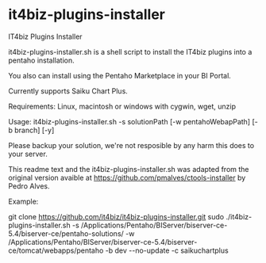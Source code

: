 # it4biz-plugins-installer
IT4biz Plugins Installer

it4biz-plugins-installer.sh is a shell script to install the IT4biz plugins into a pentaho installation.

You also can install using the Pentaho Marketplace in your BI Portal.

Currently supports Saiku Chart Plus.

Requirements: Linux, macintosh or windows with cygwin, wget, unzip

Usage: it4biz-plugins-installer.sh -s solutionPath [-w pentahoWebapPath] [-b branch] [-y]

Please backup your solution, we're not resposible by any harm this does to your server.

This readme text and the it4biz-plugins-installer.sh was adapted from the original version avaible at https://github.com/pmalves/ctools-installer by Pedro Alves.

Example:

git clone https://github.com/it4biz/it4biz-plugins-installer.git
sudo ./it4biz-plugins-installer.sh -s /Applications/Pentaho/BIServer/biserver-ce-5.4/biserver-ce/pentaho-solutions/ -w /Applications/Pentaho/BIServer/biserver-ce-5.4/biserver-ce/tomcat/webapps/pentaho -b dev --no-update -c saikuchartplus


